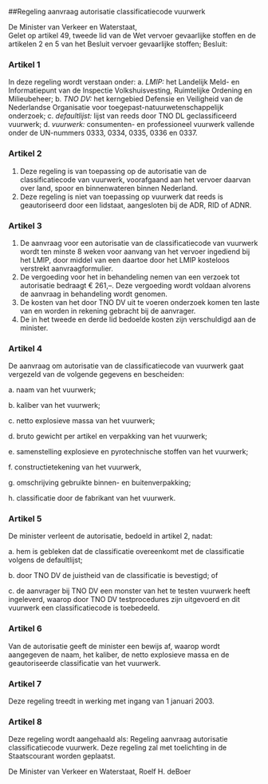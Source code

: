 <meta http-equiv='Content-Type' content='text/html; charset=utf-8' />

##Regeling aanvraag autorisatie classificatiecode vuurwerk

De Minister van Verkeer en Waterstaat,  
Gelet op artikel 49, tweede lid van de Wet vervoer gevaarlijke stoffen en de artikelen 2 en 5 van het Besluit vervoer gevaarlijke stoffen;
Besluit:    

### Artikel  1  

In deze regeling wordt verstaan onder: a. *LMIP:*   het Landelijk Meld- en Informatiepunt van de Inspectie Volkshuisvesting, Ruimtelijke Ordening en Milieubeheer;  b. *TNO DV:*  het kerngebied Defensie en Veiligheid van de Nederlandse Organisatie voor toegepast-natuurwetenschappelijk onderzoek;  c. *defaultlijst:*   lijst van reeds door TNO DL geclassificeerd vuurwerk;  d. *vuurwerk:*   consumenten- en professioneel vuurwerk vallende onder de UN-nummers 0333, 0334, 0335, 0336 en 0337.   

### Artikel  2  

1.  Deze regeling is van toepassing op de autorisatie van de classificatiecode van vuurwerk, voorafgaand aan het vervoer daarvan over land, spoor en binnenwateren binnen Nederland.   
2.  Deze regeling is niet van toepassing op vuurwerk dat reeds is geautoriseerd door een lidstaat, aangesloten bij de ADR, RID of ADNR.  

### Artikel  3  

1.  De aanvraag voor een autorisatie van de classificatiecode van vuurwerk wordt ten minste 8 weken voor aanvang van het vervoer ingediend bij het LMIP, door middel van een daartoe door het LMIP kosteloos verstrekt aanvraagformulier.   
2.  De vergoeding voor het in behandeling nemen van een verzoek tot autorisatie bedraagt € 261,–. Deze vergoeding wordt voldaan alvorens de aanvraag in behandeling wordt genomen.   
3.  De kosten van het door TNO DV uit te voeren onderzoek komen ten laste van en worden in rekening gebracht bij de aanvrager.   
4.  De in het tweede en derde lid bedoelde kosten zijn verschuldigd aan de minister.  

### Artikel  4  

De aanvraag om autorisatie van de classificatiecode van vuurwerk gaat vergezeld van de volgende gegevens en bescheiden: 

a.  naam van het vuurwerk; 

b.  kaliber van het vuurwerk; 

c.  netto explosieve massa van het vuurwerk; 

d.  bruto gewicht per artikel en verpakking van het vuurwerk; 

e.  samenstelling explosieve en pyrotechnische stoffen van het vuurwerk; 

f.  constructietekening van het vuurwerk, 

g.  omschrijving gebruikte binnen- en buitenverpakking; 

h.  classificatie door de fabrikant van het vuurwerk.  

### Artikel  5  

De minister verleent de autorisatie, bedoeld in artikel 2, nadat: 

a.  hem is gebleken dat de classificatie overeenkomt met de classificatie volgens de defaultlijst; 

b.  door TNO DV de juistheid van de classificatie is bevestigd; of 

c.  de aanvrager bij TNO DV een monster van het te testen vuurwerk heeft ingeleverd, waarop door TNO DV testprocedures zijn uitgevoerd en dit vuurwerk een classificatiecode is toebedeeld.  

### Artikel  6  

Van de autorisatie geeft de minister een bewijs af, waarop wordt aangegeven de naam, het kaliber, de netto explosieve massa en de geautoriseerde classificatie van het vuurwerk. 

### Artikel  7  

Deze regeling treedt in werking met ingang van 1 januari 2003. 

### Artikel  8  

Deze regeling wordt aangehaald als: Regeling aanvraag autorisatie classificatiecode vuurwerk. 
Deze regeling zal met toelichting in de Staatscourant worden geplaatst.   

De 
Minister van Verkeer en Waterstaat, 
Roelf H. deBoer     
